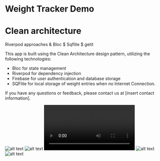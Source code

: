# Weight Tracker Demo

# Clean architecture 
Riverpod approaches & Bloc $ Sqflite $ getit

This app is built using the Clean Architecture design pattern, utilizing the following technologies:

- Bloc for state management
- Riverpod for dependency injection
- Firebase for user authentication and database storage
- SQFlite for local storage of weight entries when no Internet Connection.


If you have any questions or feedback, please contact us at [insert contact information].


![alt text](https://github.com/FadyFouad/weight_tracker_task/blob/main/screenshots/1.jpeg?raw=true)
![alt text](https://github.com/FadyFouad/weight_tracker_task/blob/main/screenshots/2.jpeg?raw=true)
![alt text](https://github.com/FadyFouad/weight_tracker_task/blob/main/screenshots/3.mp4?raw=true)
![alt text](https://github.com/FadyFouad/weight_tracker_task/blob/main/screenshots/4.png?raw=true)
![alt text](https://github.com/FadyFouad/weight_tracker_task/blob/main/screenshots/5.png?raw=true)

